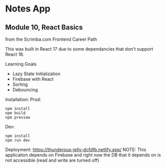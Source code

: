 # Notes App
## Module 10, React Basics
from the Scrimba.com Frontend Career Path

This was built in React 17 due to some dependancies that don't support React 18.

Learning Goals
* Lazy State Initialization
* Firebase with React
* Sorting
* Debouncing


Installation: Prod:
```
npm install
npm build
npm preview
```
Dev:
```
npm install
npm run dev
```
Deployment: https://thunderous-jelly-dcfdfb.netlify.app/
NOTE: This applicaiton depends on Firebase and right now the DB that it depends on is not accessible (read and write are turned off)
